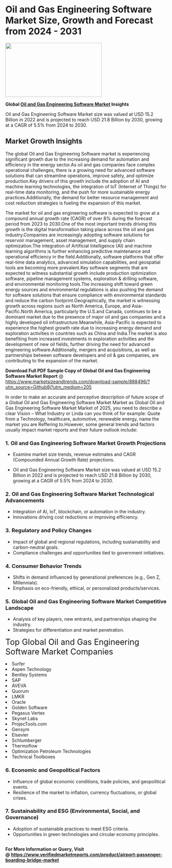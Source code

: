 <H1>Oil and Gas Engineering Software Market Size, Growth and Forecast from 2024 - 2031</H1><img class="aligncenter size-medium wp-image-584254" src="https://thirdeyenews.in/wp-content/uploads/2024/09/Global-Market-Research-300x168.jpeg" alt="" width="300" height="168" /><p><strong>Global&nbsp;<a href="https://www.marketsizeandtrends.com/download-sample/888496/?utm_source=Github8j?utm_medium=205">Oil and Gas Engineering Software Market</a> Insights</strong></p><p>Oil and Gas Engineering Software Market size was valued at USD 15.2 Billion in 2022 and is projected to reach USD 21.8 Billion by 2030, growing at a CAGR of 5.5% from 2024 to 2030.</p><p><h2>Market Growth Insights</h2> <p>The global Oil and Gas Engineering Software market is experiencing significant growth due to the increasing demand for automation and efficiency in the energy sector.As oil and gas companies face complex operational challenges, there is a growing need for advanced software solutions that can streamline operations, improve safety, and optimize production.Key drivers of this growth include the adoption of AI and machine learning technologies, the integration of IoT (Internet of Things) for real-time data monitoring, and the push for more sustainable energy practices.Additionally, the demand for better resource management and cost reduction strategies is fueling the expansion of this market.</p> <p>The market for oil and gas engineering software is expected to grow at a compound annual growth rate (CAGR) of over 8% during the forecast period from 2023 to 2030.One of the most important trends driving this growth is the digital transformation taking place across the oil and gas industry.Companies are increasingly adopting software solutions for reservoir management, asset management, and supply chain optimization.The integration of Artificial Intelligence (AI) and machine learning algorithms is further enhancing predictive maintenance and operational efficiency in the field.Additionally, software platforms that offer real-time data analytics, advanced simulation capabilities, and geospatial tools are becoming more prevalent.Key software segments that are expected to witness substantial growth include production optimization software, pipeline management systems, exploration & drilling software, and environmental monitoring tools.The increasing shift toward green energy sources and environmental regulations is also pushing the demand for software solutions that ensure compliance with environmental standards and reduce the carbon footprint.Geographically, the market is witnessing growth across regions such as North America, Europe, and Asia-Pacific.North America, particularly the U.S.and Canada, continues to be a dominant market due to the presence of major oil and gas companies and a highly developed oil infrastructure.Meanwhile, Asia-Pacific is expected to experience the highest growth rate due to increasing energy demand and exploration activities in countries such as China and India.The market is also benefiting from increased investments in exploration activities and the development of new oil fields, further driving the need for advanced engineering software.Additionally, mergers and acquisitions, as well as partnerships between software developers and oil & gas companies, are contributing to the expansion of the market.<p><span class=""><strong>Download Full PDF Sample Copy of Global Oil and Gas Engineering Software Market Report</strong> @ <a href="https://www.marketsizeandtrends.com/download-sample/888496/?utm_source=Github8j?utm_medium=205" target="_blank">https://www.marketsizeandtrends.com/download-sample/888496/?utm_source=Github8j?utm_medium=205</a></span></p><p>In order to make an accurate and perceptive description of future scope of a Global&nbsp;Oil and Gas Engineering Software Market Market as Global&nbsp;Oil and Gas Engineering Software Market Market of 2025, you need to describe a clear Vision &ndash; What Industry or Linda can you think of for example: Quote from a Technology, healthcare, automotive, renewable energy, name the market you are Reffering to.However, some general trends and factors usually impact market reports and their future outlook include:</p><h3>1.&nbsp;<strong>Oil and Gas Engineering Software Market Growth Projections</strong></h3><ul><li>Examine market size trends, revenue estimates and CAGR (Compounded Annual Growth Rate) projections.</li><li><p>Oil and Gas Engineering Software Market size was valued at USD 15.2 Billion in 2022 and is projected to reach USD 21.8 Billion by 2030, growing at a CAGR of 5.5% from 2024 to 2030.</p></li></ul><h3>2.&nbsp;<strong>Oil and Gas Engineering Software Market Technological Advancements</strong></h3><ul><li>Integration of AI, IoT, blockchain, or automation in the industry.</li><li>Innovations driving cost reductions or improving efficiency.</li></ul><h3>3.&nbsp;<strong>Regulatory and Policy Changes</strong></h3><ul><li>Impact of global and regional regulations, including sustainability and carbon-neutral goals.</li><li>Compliance challenges and opportunities tied to government initiatives.</li></ul><h3>4.&nbsp;<strong>Consumer Behavior Trends</strong></h3><ul><li>Shifts in demand influenced by generational preferences (e.g., Gen Z, Millennials).</li><li>Emphasis on eco-friendly, ethical, or personalized products/services.</li></ul><h3>5.&nbsp;<strong>Global Oil and Gas Engineering Software Market Competitive Landscape</strong></h3><ul><li>Analysis of key players, new entrants, and partnerships shaping the industry.</li><li>Strategies for differentiation and market penetration.</li></ul><p data-pm-slice="1 1 []"><span style="color: inherit; font-family: inherit; font-size: 25px;">Top Global Oil and Gas Engineering Software Market Companies</span></p><div class="" data-test-id=""><p><li>Surfer</li><li> Aspen Technology</li><li> Bentley Systems</li><li> SAP</li><li> AVEVA</li><li> Quorum</li><li> LMKR</li><li> Oracle</li><li> Golden Software</li><li> Pegasus Vertex</li><li> Skynet Labs</li><li> ProjecTools.com</li><li> Gensym</li><li> Elsevier</li><li> Schlumberger</li><li> Thermoflow</li><li> Optimization Petroleum Technologies</li><li> Technical Toolboxes</li></p></div><h3>6.&nbsp;<strong>Economic and Geopolitical Factors</strong></h3><ul><li>Influence of global economic conditions, trade policies, and geopolitical events.</li><li>Resilience of the market to inflation, currency fluctuations, or global crises.</li></ul><h3>7.&nbsp;<strong>Sustainability and ESG (Environmental, Social, and Governance)</strong></h3><ul><li>Adoption of sustainable practices to meet ESG criteria.</li><li>Opportunities in green technologies and circular economy principles.</li></ul><h2><strong style="font-size: 14px;">For More Information or Query, Visit @&nbsp;</strong><a style="background-color: #ffffff; font-size: 14px;" href="https://www.marketsizeandtrends.com/report/oil-and-gas-engineering-software-market-/" target="_blank">https://www.verifiedmarketreports.com/product/airport-passenger-boarding-bridge-market</a></h2>